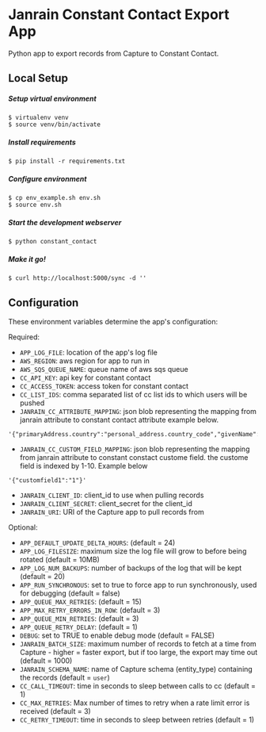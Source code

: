 Janrain Constant Contact Export App
===================================

Python app to export records from Capture to Constant Contact.


Local Setup
-----------


##### Setup virtual environment
    $ virtualenv venv
    $ source venv/bin/activate

##### Install requirements
    $ pip install -r requirements.txt

##### Configure environment
    $ cp env_example.sh env.sh
    $ source env.sh

##### Start the development webserver
    $ python constant_contact

##### Make it go!
    $ curl http://localhost:5000/sync -d ''


Configuration
-------------

These environment variables determine the app's configuration:

Required:
* `APP_LOG_FILE`: location of the app's log file
* `AWS_REGION`: aws region for app to run in
* `AWS_SQS_QUEUE_NAME`: queue name of aws sqs queue
* `CC_API_KEY`: api key for constant contact
* `CC_ACCESS_TOKEN`: access token for constant contact
* `CC_LIST_IDS`: comma separated list of cc list ids to which users will be pushed
* `JANRAIN_CC_ATTRIBUTE_MAPPING`: json blob representing the mapping from janrain attribute to constant contact attribute
example below.
```
'{"primaryAddress.country":"personal_address.country_code","givenName":"first_name","familyName":"last_name","primaryAddress.zip":"personal_address.postal_code","primaryAddress.stateAbbreviation":"personal_address.state_code","primaryAddress.zipPlus4":"personal_address.sub_postal_code","primaryAddress.mobile":"cell_phone","primaryAddress.city":"personal_address.city","primaryAddress.address2":"personal_address.line2","primaryAddress.address1":"personal_address.line1"}'
```
* `JANRAIN_CC_CUSTOM_FIELD_MAPPING`: json blob representing the mapping from janrain attribute to constant constact 
custome field. the custome field is indexed by 1-10. Example below
```
'{"customfield1":"1"}'
```
* `JANRAIN_CLIENT_ID`: client_id to use when pulling records
* `JANRAIN_CLIENT_SECRET`: client_secret for the client_id 
* `JANRAIN_URI`: URI of the Capture app to pull records from 

Optional:

* `APP_DEFAULT_UPDATE_DELTA_HOURS`: (default = 24)
* `APP_LOG_FILESIZE`: maximum size the log file will grow to before being rotated (default = 10MB)
* `APP_LOG_NUM_BACKUPS`: number of backups of the log that will be kept (default = 20)
* `APP_RUN_SYNCHRONOUS`: set to true to force app to run synchronously, used for debugging (default = false)
* `APP_QUEUE_MAX_RETRIES`: (default = 15)
* `APP_MAX_RETRY_ERRORS_IN_ROW`: (default = 3)
* `APP_QUEUE_MIN_RETRIES`: (default = 3)
* `APP_QUEUE_RETRY_DELAY`: (default = 1)
* `DEBUG`: set to TRUE to enable debug mode (default = FALSE)
* `JANRAIN_BATCH_SIZE`: maximum number of records to fetch at a time from Capture - higher = faster export, but if too large, the export may time out (default = 1000)
* `JANRAIN_SCHEMA_NAME`: name of Capture schema (entity_type) containing the records (default = `user`)
* `CC_CALL_TIMEOUT`: time in seconds to sleep between calls to cc (default = 1)
* `CC_MAX_RETRIES`: Max number of times to retry when a rate limit error is received (default = 3)
* `CC_RETRY_TIMEOUT`: time in seconds to sleep between retries (default = 1)

